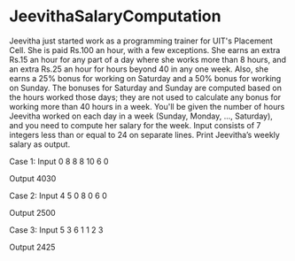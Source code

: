 # JeevithaSalaryComputation

Jeevitha just started work as a programming trainer for UIT's Placement Cell. She is paid Rs.100 an hour, with a few exceptions. She earns an extra Rs.15 an hour for any part of a day where she works more than 8 hours, and an extra Rs.25 an hour for hours beyond 40 in any one week. Also, she earns a 25% bonus for working on Saturday and a 50% bonus for working on Sunday. The bonuses for Saturday and Sunday are computed based on the hours worked those days; they are not used to calculate any bonus for working more than 40 hours in a week. You'll be given the number of hours Jeevitha worked on each day in a week (Sunday, Monday, ..., Saturday), and you need to compute her salary for the week.
Input consists of 7 integers less than or equal to 24 on separate lines. Print Jeevitha’s weekly salary as output.

Case 1:
Input
0
8
8
8
10
6
0

Output
4030

Case 2:
Input
4
5
0
8
0
6
0

Output
2500

Case 3:
Input
5
3
6
1
1
2
3

Output
2425
